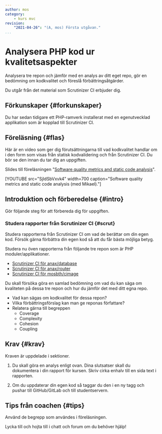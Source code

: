```yaml
---
author: mos
category:
    - kurs mvc
revision:
    "2021-04-26": "(A, mos) Första utgåvan."
...
```

Analysera PHP kod ur kvalitetsaspekter
===================================

Analysera tre repon och jämför med en analys av ditt eget repo, gör en bedömning om kodkvalitet och föreslå förbättringsåtgärder.

Du utgår från det material som Scrutinizer CI erbjuder dig.

<!--more-->



Förkunskaper {#forkunskaper}
-----------------------

Du har sedan tidigare ett PHP-ramverk installerat med en egenutvecklad applikation som är kopplad till Scrutinizer CI.



Föreläsning {#flas}
------------------------

Här är en video som ger dig förutsättningarna till vad kodkvalitet handlar om i den form som visas från statisk kodvalidering och från Scrutinizer CI. Du bör se den innan du tar dig an uppgiften.

Slides till föreläsningen "[Software quality metrics and static code analysis](https://dbwebb-se.github.io/mvc/lecture/L06_static-code-analysis-and-metrics/slide.html)".

[YOUTUBE src="SjIdSbVxvk4" width=700 caption="Software quality metrics and static code analysis (med Mikael)."]



Introduktion och förberedelse {#intro}
-----------------------

Gör följande steg för att förbereda dig för uppgiften.



### Studera rapporter från Scrutinizer CI {#scrut}

Studera rapporterna från Scrutinizer CI om vad de berättar om din egen kod. Försök gärna förbättra din egen kod så att du får bästa möjliga betyg.

Studera nu öven rapporterna från följande tre repon som är PHP moduler/applikationer.

* [Scrutinizer CI för anax/database](https://scrutinizer-ci.com/g/canax/database/)
* [Scrutinizer CI för anax/router](https://scrutinizer-ci.com/g/canax/router/)
* [Scrutinizer CI för mosbth/cimage](https://scrutinizer-ci.com/g/mosbth/cimage/)

Du skall försöka göra en samlad bedömning om vad du kan säga om kvaliteten på dessa tre repon och hur du jämför det med ditt egna repo.

* Vad kan sägas om kodkvalitet för dessa repon?
* Vilka förbättringsförslag kan man ge reponas författare?
* Relatera gärna till begreppen
    * Coverage
    * Complexity
    * Cohesion
    * Coupling



Krav {#krav}
-----------------------

Kraven är uppdelade i sektioner.

1. Du skall göra en analys enligt ovan. Dina slutsatser skall du dokumentera i din rapport för kursen. Skriv cirka enhalv till en sida text i rapporten.

1. Om du uppdaterar din egen kod så taggar du den i en ny tagg och pushar till GitHub/GitLab och till studentservern.





<!--
Extrauppgift {#extra}
-----------------------

Lös följande extrauppgifter om du har tid och lust.

test

make, validators

21, yatzy

-->



Tips från coachen {#tips}
-----------------------

Använd de begrepp som användes i föreläsningen.

Lycka till och hojta till i chatt och forum om du behöver hjälp!
